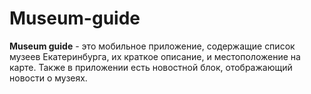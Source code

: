 # Museum-guide

**Museum guide** - это мобильное приложение, содержащие список музеев  Екатеринбурга, их краткое описание, и местоположение на карте. Также в приложении есть новостной блок, отображающий новости о музеях.
